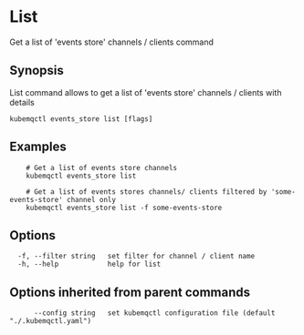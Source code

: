 # List

Get a list of 'events store' channels / clients command

## Synopsis

List command allows to get a list of 'events store' channels / clients with details

```text
kubemqctl events_store list [flags]
```

## Examples

```text
    # Get a list of events store channels
    kubemqctl events_store list

    # Get a list of events stores channels/ clients filtered by 'some-events-store' channel only
    kubemqctl events_store list -f some-events-store
```

## Options

```text
  -f, --filter string   set filter for channel / client name
  -h, --help            help for list
```

## Options inherited from parent commands

```text
      --config string   set kubemqctl configuration file (default "./.kubemqctl.yaml")
```

